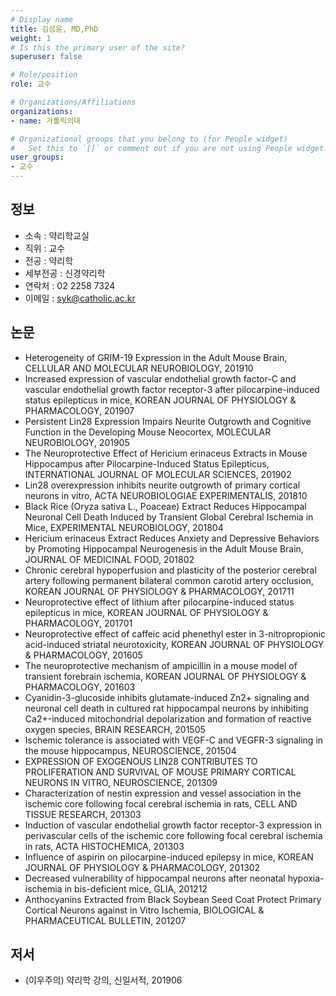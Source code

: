 ```yaml
---
# Display name
title: 김성윤, MD,PhD
weight: 1
# Is this the primary user of the site?
superuser: false

# Role/position
role: 교수

# Organizations/Affiliations
organizations:
- name: 가톨릭의대

# Organizational groups that you belong to (for People widget)
#   Set this to `[]` or comment out if you are not using People widget.
user_groups:
- 교수
---
```


## 정보

- 소속 : 약리학교실
- 직위 : 교수
- 전공 : 약리학
- 세부전공 : 신경약리학
- 연락처 : 02 2258 7324
- 이메일 : syk@catholic.ac.kr

## 논문
- Heterogeneity of GRIM-19 Expression in the Adult Mouse Brain, CELLULAR AND MOLECULAR NEUROBIOLOGY, 201910
- Increased expression of vascular endothelial growth factor-C and vascular endothelial growth factor receptor-3 after pilocarpine-induced status epilepticus in mice, KOREAN JOURNAL OF PHYSIOLOGY & PHARMACOLOGY, 201907
- Persistent Lin28 Expression Impairs Neurite Outgrowth and Cognitive Function in the Developing Mouse Neocortex, MOLECULAR NEUROBIOLOGY, 201905
- The Neuroprotective Effect of Hericium erinaceus Extracts in Mouse Hippocampus after Pilocarpine-Induced Status Epilepticus, INTERNATIONAL JOURNAL OF MOLECULAR SCIENCES, 201902
- Lin28 overexpression inhibits neurite outgrowth of primary cortical neurons in vitro, ACTA NEUROBIOLOGIAE EXPERIMENTALIS, 201810
- Black Rice (Oryza sativa L., Poaceae) Extract Reduces Hippocampal Neuronal Cell Death Induced by Transient Global Cerebral Ischemia in Mice, EXPERIMENTAL NEUROBIOLOGY, 201804
- Hericium erinaceus Extract Reduces Anxiety and Depressive Behaviors by Promoting Hippocampal Neurogenesis in the Adult Mouse Brain, JOURNAL OF MEDICINAL FOOD, 201802
- Chronic cerebral hypoperfusion and plasticity of the posterior cerebral artery following permanent bilateral common carotid artery occlusion, KOREAN JOURNAL OF PHYSIOLOGY & PHARMACOLOGY, 201711
- Neuroprotective effect of lithium after pilocarpine-induced status epilepticus in mice, KOREAN JOURNAL OF PHYSIOLOGY & PHARMACOLOGY, 201701
- Neuroprotective effect of caffeic acid phenethyl ester in 3-nitropropionic acid-induced striatal neurotoxicity, KOREAN JOURNAL OF PHYSIOLOGY & PHARMACOLOGY, 201605
- The neuroprotective mechanism of ampicillin in a mouse model of transient forebrain ischemia, KOREAN JOURNAL OF PHYSIOLOGY & PHARMACOLOGY, 201603
- Cyanidin-3-glucoside inhibits glutamate-induced Zn2+ signaling and neuronal cell death in cultured rat hippocampal neurons by inhibiting Ca2+-induced mitochondrial depolarization and formation of reactive oxygen species, BRAIN RESEARCH, 201505
- Ischemic tolerance is associated with VEGF-C and VEGFR-3 signaling in the mouse hippocampus, NEUROSCIENCE, 201504
- EXPRESSION OF EXOGENOUS LIN28 CONTRIBUTES TO PROLIFERATION AND SURVIVAL OF MOUSE PRIMARY CORTICAL NEURONS IN VITRO, NEUROSCIENCE, 201309
- Characterization of nestin expression and vessel association in the ischemic core following focal cerebral ischemia in rats, CELL AND TISSUE RESEARCH, 201303
- Induction of vascular endothelial growth factor receptor-3 expression in perivascular cells of the ischemic core following focal cerebral ischemia in rats, ACTA HISTOCHEMICA, 201303
- Influence of aspirin on pilocarpine-induced epilepsy in mice, KOREAN JOURNAL OF PHYSIOLOGY & PHARMACOLOGY, 201302
- Decreased vulnerability of hippocampal neurons after neonatal hypoxia-ischemia in bis-deficient mice, GLIA, 201212
- Anthocyanins Extracted from Black Soybean Seed Coat Protect Primary Cortical Neurons against in Vitro Ischemia, BIOLOGICAL & PHARMACEUTICAL BULLETIN, 201207

## 저서
- (이우주의) 약리학 강의, 신일서적, 201906
